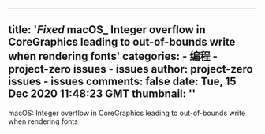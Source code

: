 
---
title: '_Fixed_ macOS_ Integer overflow in CoreGraphics leading to out-of-bounds write when rendering fonts'
categories: 
    - 编程
    - project-zero issues - issues
author: project-zero issues - issues
comments: false
date: Tue, 15 Dec 2020 11:48:23 GMT
thumbnail: ''
---

<div>   
macOS: Integer overflow in CoreGraphics leading to out-of-bounds write when rendering fonts  
</div>
            